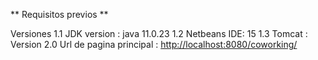 ** Requisitos previos **

Versiones 1.1 JDK version : java 11.0.23 1.2
Netbeans IDE: 15 1.3 
Tomcat : Version 2.0
Url de pagina principal : [http://localhost:8080/coworking/](http://localhost:8080/parquedero/)
